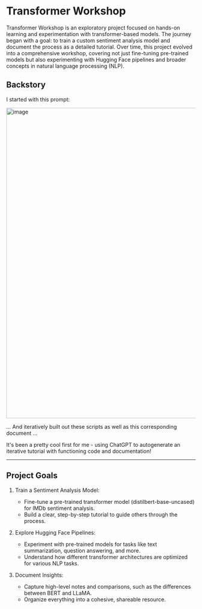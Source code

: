 # Transformer Workshop

Transformer Workshop is an exploratory project focused on hands-on learning and experimentation with transformer-based models. The journey began with a goal: to train a custom sentiment analysis model and document the process as a detailed tutorial. Over time, this project evolved into a comprehensive workshop, covering not just fine-tuning pre-trained models but also experimenting with Hugging Face pipelines and broader concepts in natural language processing (NLP).

## Backstory

I started with this prompt:

<img width="827" alt="image" src="https://github.com/user-attachments/assets/36b6b209-fc83-40ef-8d96-e01f4ad609fb">

... And iteratively built out these scripts as well as this corresponding document ...

It's been a pretty cool first for me - using ChatGPT to autogenerate an iterative tutorial with functioning code and documentation!

---

## Project Goals

1. Train a Sentiment Analysis Model:

    - Fine-tune a pre-trained transformer model (distilbert-base-uncased) for IMDb sentiment analysis.
    - Build a clear, step-by-step tutorial to guide others through the process.

2. Explore Hugging Face Pipelines:

    - Experiment with pre-trained models for tasks like text summarization, question answering, and more.
    - Understand how different transformer architectures are optimized for various NLP tasks.

3. Document Insights:

    - Capture high-level notes and comparisons, such as the differences between BERT and LLaMA.
    - Organize everything into a cohesive, shareable resource.
